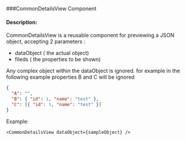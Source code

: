 ###CommonDetailsView Component

#### Description:

CommonDetailsView is a reusable component for previewing a JSON object, accepting 2 parameters :

- dataObject ( the actual object)
- fileds ( the properties to be shown)

Any complex object within the dataObject is ignored. for example in the following example properties B and C will be ignored

```json
{
  "A": "",
  "B": { "id": 1, "name": "test" },
  "C": [{ "id": 1, "name": "test" }]
}
```

Example:

    <CommonDetailsView dataObject={sampleObject} />
